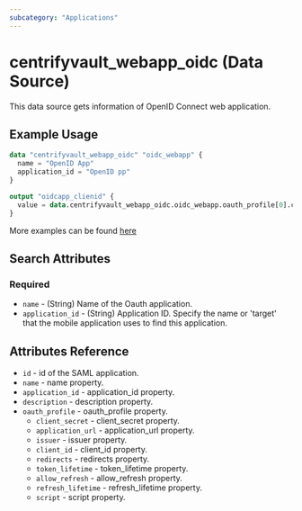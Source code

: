 ```yaml
---
subcategory: "Applications"
---
```


# centrifyvault_webapp_oidc (Data Source)

This data source gets information of OpenID Connect web application.

## Example Usage

```terraform
data "centrifyvault_webapp_oidc" "oidc_webapp" {
  name = "OpenID App"
  application_id = "OpenID pp"
}

output "oidcapp_clienid" {
  value = data.centrifyvault_webapp_oidc.oidc_webapp.oauth_profile[0].client_id
}
```

More examples can be found [here](https://github.com/marcozj/terraform-provider-centrifyvault/tree/main/examples/centrifyvault_webapp_oidc)

## Search Attributes

### Required

- `name` - (String) Name of the Oauth application.
- `application_id` - (String) Application ID. Specify the name or 'target' that the mobile application uses to find this application.

## Attributes Reference

- `id` - id of the SAML application.
- `name` - name property.
- `application_id` - application_id property.
- `description` - description property.
- `oauth_profile` - oauth_profile property.
  - `client_secret` - client_secret property.
  - `application_url` - application_url property.
  - `issuer` - issuer property.
  - `client_id` - client_id property.
  - `redirects` - redirects property.
  - `token_lifetime` - token_lifetime property.
  - `allow_refresh` - allow_refresh property.
  - `refresh_lifetime` - refresh_lifetime property.
  - `script` - script property.
